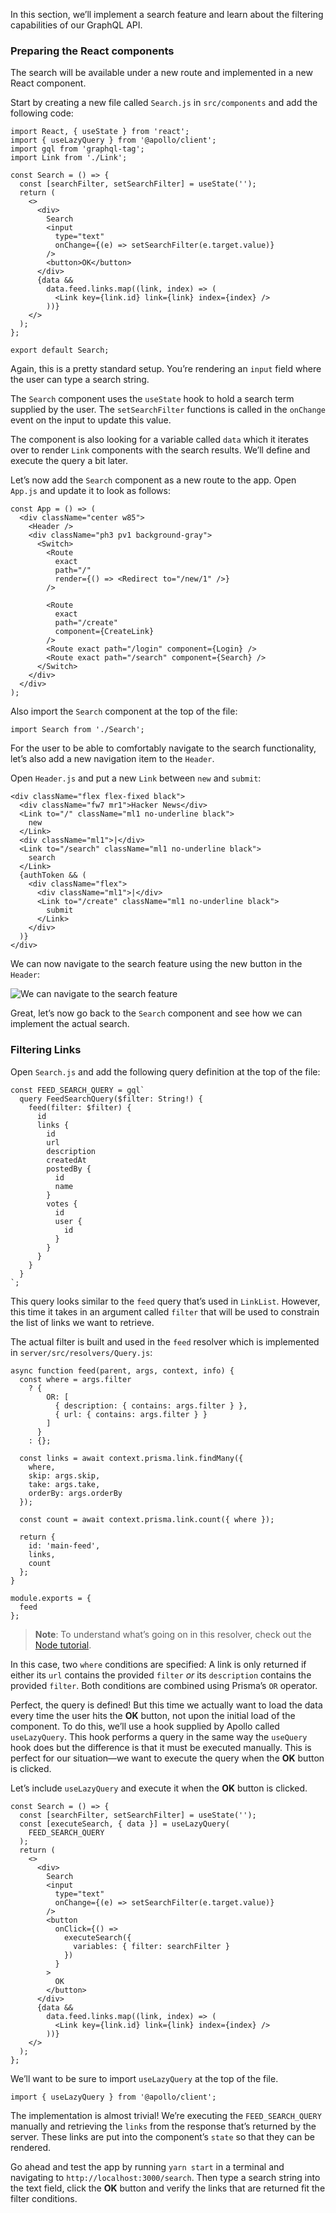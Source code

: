 In this section, we’ll implement a search feature and learn about the filtering capabilities of our GraphQL API.

### Preparing the React components

The search will be available under a new route and implemented in a new React component.

Start by creating a new file called `Search.js` in `src/components` and add the following code:

    import React, { useState } from 'react';
    import { useLazyQuery } from '@apollo/client';
    import gql from 'graphql-tag';
    import Link from './Link';

    const Search = () => {
      const [searchFilter, setSearchFilter] = useState('');
      return (
        <>
          <div>
            Search
            <input
              type="text"
              onChange={(e) => setSearchFilter(e.target.value)}
            />
            <button>OK</button>
          </div>
          {data &&
            data.feed.links.map((link, index) => (
              <Link key={link.id} link={link} index={index} />
            ))}
        </>
      );
    };

    export default Search;

Again, this is a pretty standard setup. You’re rendering an `input` field where the user can type a search string.

The `Search` component uses the `useState` hook to hold a search term supplied by the user. The `setSearchFilter` functions is called in the `onChange` event on the input to update this value.

The component is also looking for a variable called `data` which it iterates over to render `Link` components with the search results. We’ll define and execute the query a bit later.

Let’s now add the `Search` component as a new route to the app. Open `App.js` and update it to look as follows:

    const App = () => (
      <div className="center w85">
        <Header />
        <div className="ph3 pv1 background-gray">
          <Switch>
            <Route
              exact
              path="/"
              render={() => <Redirect to="/new/1" />}
            />

            <Route
              exact
              path="/create"
              component={CreateLink}
            />
            <Route exact path="/login" component={Login} />
            <Route exact path="/search" component={Search} />
          </Switch>
        </div>
      </div>
    );

Also import the `Search` component at the top of the file:

    import Search from './Search';

For the user to be able to comfortably navigate to the search functionality, let’s also add a new navigation item to the `Header`.

Open `Header.js` and put a new `Link` between `new` and `submit`:

    <div className="flex flex-fixed black">
      <div className="fw7 mr1">Hacker News</div>
      <Link to="/" className="ml1 no-underline black">
        new
      </Link>
      <div className="ml1">|</div>
      <Link to="/search" className="ml1 no-underline black">
        search
      </Link>
      {authToken && (
        <div className="flex">
          <div className="ml1">|</div>
          <Link to="/create" className="ml1 no-underline black">
            submit
          </Link>
        </div>
      )}
    </div>

We can now navigate to the search feature using the new button in the `Header`:

![We can navigate to the search feature](https://imgur.com/7R4RlyG.png)

Great, let’s now go back to the `Search` component and see how we can implement the actual search.

### Filtering Links

Open `Search.js` and add the following query definition at the top of the file:

    const FEED_SEARCH_QUERY = gql`
      query FeedSearchQuery($filter: String!) {
        feed(filter: $filter) {
          id
          links {
            id
            url
            description
            createdAt
            postedBy {
              id
              name
            }
            votes {
              id
              user {
                id
              }
            }
          }
        }
      }
    `;

This query looks similar to the `feed` query that’s used in `LinkList`. However, this time it takes in an argument called `filter` that will be used to constrain the list of links we want to retrieve.

The actual filter is built and used in the `feed` resolver which is implemented in `server/src/resolvers/Query.js`:

    async function feed(parent, args, context, info) {
      const where = args.filter
        ? {
            OR: [
              { description: { contains: args.filter } },
              { url: { contains: args.filter } }
            ]
          }
        : {};

      const links = await context.prisma.link.findMany({
        where,
        skip: args.skip,
        take: args.take,
        orderBy: args.orderBy
      });

      const count = await context.prisma.link.count({ where });

      return {
        id: 'main-feed',
        links,
        count
      };
    }

    module.exports = {
      feed
    };

> **Note**: To understand what’s going on in this resolver, check out the [Node tutorial](https://www.howtographql.com/graphql-js/0-introduction/).

In this case, two `where` conditions are specified: A link is only returned if either its `url` contains the provided `filter` *or* its `description` contains the provided `filter`. Both conditions are combined using Prisma’s `OR` operator.

Perfect, the query is defined! But this time we actually want to load the data every time the user hits the **OK** button, not upon the initial load of the component. To do this, we’ll use a hook supplied by Apollo called `useLazyQuery`. This hook performs a query in the same way the `useQuery` hook does but the difference is that it must be executed manually. This is perfect for our situation––we want to execute the query when the **OK** button is clicked.

Let’s include `useLazyQuery` and execute it when the **OK** button is clicked.

    const Search = () => {
      const [searchFilter, setSearchFilter] = useState('');
      const [executeSearch, { data }] = useLazyQuery(
        FEED_SEARCH_QUERY
      );
      return (
        <>
          <div>
            Search
            <input
              type="text"
              onChange={(e) => setSearchFilter(e.target.value)}
            />
            <button
              onClick={() =>
                executeSearch({
                  variables: { filter: searchFilter }
                })
              }
            >
              OK
            </button>
          </div>
          {data &&
            data.feed.links.map((link, index) => (
              <Link key={link.id} link={link} index={index} />
            ))}
        </>
      );
    };

We’ll want to be sure to import `useLazyQuery` at the top of the file.

    import { useLazyQuery } from '@apollo/client';

The implementation is almost trivial! We’re executing the `FEED_SEARCH_QUERY` manually and retrieving the `links` from the response that’s returned by the server. These links are put into the component’s `state` so that they can be rendered.

Go ahead and test the app by running `yarn start` in a terminal and navigating to `http://localhost:3000/search`. Then type a search string into the text field, click the **OK** button and verify the links that are returned fit the filter conditions.
